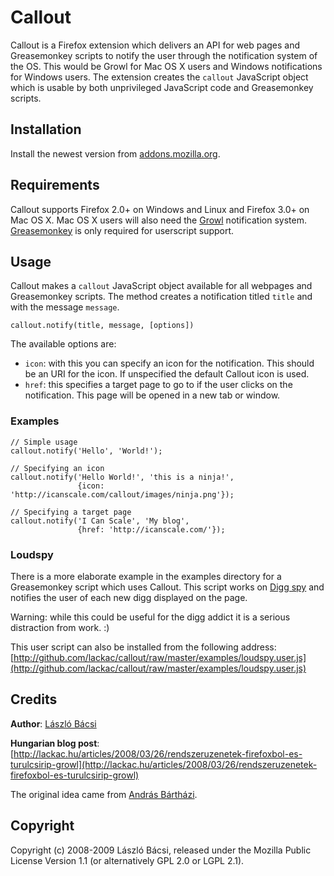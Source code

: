 # Callout

Callout is a Firefox extension which delivers an API for web pages and Greasemonkey scripts to notify the user through the notification system of the OS. This would be Growl for Mac OS X users and Windows notifications for Windows users. The extension creates the `callout` JavaScript object which is usable by both unprivileged JavaScript code and Greasemonkey scripts.

## Installation

Install the newest version from [addons.mozilla.org](https://addons.mozilla.org/en-US/firefox/addon/7458/).

## Requirements

Callout supports Firefox 2.0+ on Windows and Linux and Firefox 3.0+ on Mac OS X. Mac OS X users will also need the [Growl](http://growl.info/) notification system. [Greasemonkey](https://addons.mozilla.org/en-US/firefox/addon/748/) is only required for userscript support.

## Usage

Callout makes a `callout` JavaScript object available for all webpages and Greasemonkey scripts. The method creates a notification titled `title` and with the message `message`.

    callout.notify(title, message, [options])

The available options are:

* `icon`: with this you can specify an icon for the notification. This should be an URI for the icon. If unspecified the default Callout icon is used.
* `href`: this specifies a target page to go to if the user clicks on the notification. This page will be opened in a new tab or window.

### Examples

    // Simple usage
    callout.notify('Hello', 'World!');

    // Specifying an icon
    callout.notify('Hello World!', 'this is a ninja!',
                   {icon: 'http://icanscale.com/callout/images/ninja.png'});

    // Specifying a target page
    callout.notify('I Can Scale', 'My blog',
                   {href: 'http://icanscale.com/'});

### Loudspy

There is a more elaborate example in the examples directory for a Greasemonkey script which uses Callout. This script works on [Digg spy](http://digg.com/spy) and notifies the user of each new digg displayed on the page.

Warning: while this could be useful for the digg addict it is a serious distraction from work. :)

This user script can also be installed from the following address:
[http://github.com/lackac/callout/raw/master/examples/loudspy.user.js](http://github.com/lackac/callout/raw/master/examples/loudspy.user.js)

## Credits

**Author**: [László Bácsi](http://icanscale.com/)

**Hungarian blog post**: [http://lackac.hu/articles/2008/03/26/rendszeruzenetek-firefoxbol-es-turulcsirip-growl](http://lackac.hu/articles/2008/03/26/rendszeruzenetek-firefoxbol-es-turulcsirip-growl)

The original idea came from [András Bártházi](http://barthazi.hu/).

## Copyright

Copyright (c) 2008-2009 László Bácsi, released under the Mozilla Public License Version 1.1 (or alternatively GPL 2.0 or LGPL 2.1).
